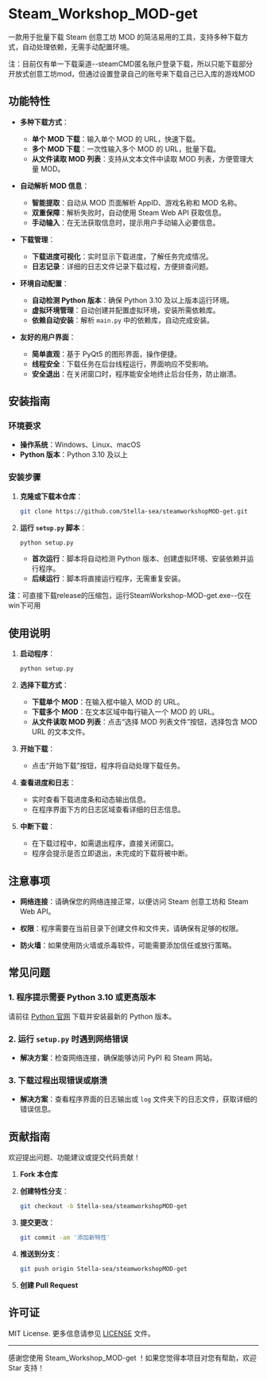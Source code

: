 # Steam_Workshop_MOD-get

一款用于批量下载 Steam 创意工坊 MOD 的简洁易用的工具，支持多种下载方式，自动处理依赖，无需手动配置环境。

注：目前仅有单一下载渠道--steamCMD匿名账户登录下载，所以只能下载部分开放式创意工坊mod，但通过设置登录自己的账号来下载自己已入库的游戏MOD

## 功能特性

- **多种下载方式**：
  - **单个 MOD 下载**：输入单个 MOD 的 URL，快速下载。
  - **多个 MOD 下载**：一次性输入多个 MOD 的 URL，批量下载。
  - **从文件读取 MOD 列表**：支持从文本文件中读取 MOD 列表，方便管理大量 MOD。

- **自动解析 MOD 信息**：
  - **智能提取**：自动从 MOD 页面解析 AppID、游戏名称和 MOD 名称。
  - **双重保障**：解析失败时，自动使用 Steam Web API 获取信息。
  - **手动输入**：在无法获取信息时，提示用户手动输入必要信息。

- **下载管理**：
  - **下载进度可视化**：实时显示下载进度，了解任务完成情况。
  - **日志记录**：详细的日志文件记录下载过程，方便排查问题。

- **环境自动配置**：
  - **自动检测 Python 版本**：确保 Python 3.10 及以上版本运行环境。
  - **虚拟环境管理**：自动创建并配置虚拟环境，安装所需依赖库。
  - **依赖自动安装**：解析 `main.py` 中的依赖库，自动完成安装。

- **友好的用户界面**：
  - **简单直观**：基于 PyQt5 的图形界面，操作便捷。
  - **线程安全**：下载任务在后台线程运行，界面响应不受影响。
  - **安全退出**：在关闭窗口时，程序能安全地终止后台任务，防止崩溃。

## 安装指南

### 环境要求

- **操作系统**：Windows、Linux、macOS
- **Python 版本**：Python 3.10 及以上

### 安装步骤

1. **克隆或下载本仓库**：

   ```bash
   git clone https://github.com/Stella-sea/steamworkshopMOD-get.git
   ```

2. **运行 `setup.py` 脚本**：

   ```bash
   python setup.py
   ```

   - **首次运行**：脚本将自动检测 Python 版本、创建虚拟环境、安装依赖并运行程序。
   - **后续运行**：脚本将直接运行程序，无需重复安装。

**注**：可直接下载release的压缩包，运行SteamWorkshop-MOD-get.exe--仅在win下可用

## 使用说明

1. **启动程序**：

   ```bash
   python setup.py
   ```

2. **选择下载方式**：

   - **下载单个 MOD**：在输入框中输入 MOD 的 URL。
   - **下载多个 MOD**：在文本区域中每行输入一个 MOD 的 URL。
   - **从文件读取 MOD 列表**：点击“选择 MOD 列表文件”按钮，选择包含 MOD URL 的文本文件。

3. **开始下载**：

   - 点击“开始下载”按钮，程序将自动处理下载任务。

4. **查看进度和日志**：

   - 实时查看下载进度条和动态输出信息。
   - 在程序界面下方的日志区域查看详细的日志信息。

5. **中断下载**：

   - 在下载过程中，如需退出程序，直接关闭窗口。
   - 程序会提示是否立即退出，未完成的下载将被中断。

## 注意事项

- **网络连接**：请确保您的网络连接正常，以便访问 Steam 创意工坊和 Steam Web API。

- **权限**：程序需要在当前目录下创建文件和文件夹，请确保有足够的权限。

- **防火墙**：如果使用防火墙或杀毒软件，可能需要添加信任或放行策略。

## 常见问题

### 1. 程序提示需要 Python 3.10 或更高版本

请前往 [Python 官网](https://www.python.org/downloads/) 下载并安装最新的 Python 版本。

### 2. 运行 `setup.py` 时遇到网络错误

- **解决方案**：检查网络连接，确保能够访问 PyPI 和 Steam 网站。

### 3. 下载过程出现错误或崩溃

- **解决方案**：查看程序界面的日志输出或 `log` 文件夹下的日志文件，获取详细的错误信息。

## 贡献指南

欢迎提出问题、功能建议或提交代码贡献！

1. **Fork 本仓库**

2. **创建特性分支**：

   ```bash
   git checkout -b Stella-sea/steamworkshopMOD-get
   ```

3. **提交更改**：

   ```bash
   git commit -am '添加新特性'
   ```

4. **推送到分支**：

   ```bash
   git push origin Stella-sea/steamworkshopMOD-get
   ```

5. **创建 Pull Request**

## 许可证

MIT License. 更多信息请参见 [LICENSE](LICENSE) 文件。

---

感谢您使用 Steam_Workshop_MOD-get ！如果您觉得本项目对您有帮助，欢迎 Star 支持！
